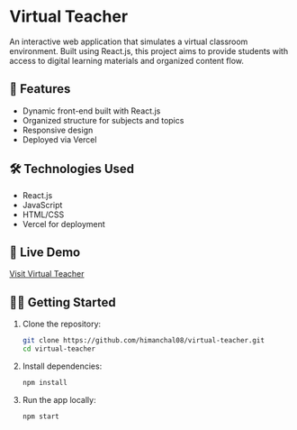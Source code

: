 # Virtual Teacher

An interactive web application that simulates a virtual classroom environment. Built using React.js, this project aims to provide students with access to digital learning materials and organized content flow.

## 🌟 Features
- Dynamic front-end built with React.js
- Organized structure for subjects and topics
- Responsive design
- Deployed via Vercel

## 🛠️ Technologies Used
- React.js
- JavaScript
- HTML/CSS
- Vercel for deployment

## 🚀 Live Demo
[Visit Virtual Teacher](https://virtual-teacher-eta.vercel.app)

## 🧑‍💻 Getting Started
1. Clone the repository:
   ```bash
   git clone https://github.com/himanchal08/virtual-teacher.git
   cd virtual-teacher
2. Install dependencies:
     ```bash
     npm install
   ```
3. Run the app locally:
   ```bash
   npm start



